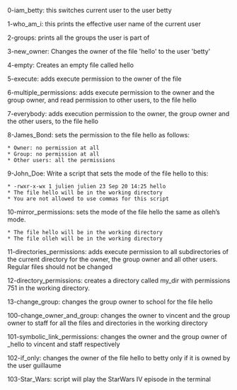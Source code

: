 0-iam_betty: this switches current user to the user betty

1-who_am_i: this prints the effective user name of the current user

2-groups: prints all the groups the user is part of

3-new_owner: Changes the owner of the file 'hello' to the user 'betty'

4-empty: Creates an empty file called hello

5-execute: adds execute permission to the owner of the file

6-multiple_permissions: adds execute permission to the owner and the group owner, and read permission to other users, to the file hello

7-everybody: adds execution permission to the owner, the group owner and the other users, to the file hello

8-James_Bond: sets the permission to the file hello as follows:

	* Owner: no permission at all
	* Group: no permission at all
	* Other users: all the permissions

9-John_Doe: Write a script that sets the mode of the file hello to this:

	* -rwxr-x-wx 1 julien julien 23 Sep 20 14:25 hello
	* The file hello will be in the working directory
	* You are not allowed to use commas for this script

10-mirror_permissions:  sets the mode of the file hello the same as olleh’s mode.

	* The file hello will be in the working directory
	* The file olleh will be in the working directory

11-directories_permissions: adds execute permission to all subdirectories of the current directory for the owner, the group owner and all other users. Regular files should not be changed

12-directory_permissions: creates a directory called my_dir with permissions 751 in the working directory.

13-change_group: changes the group owner to school for the file hello

100-change_owner_and_group: changes the owner to vincent and the group owner to staff for all the files and directories in the working directory

101-symbolic_link_permissions: changes the owner and the group owner of _hello to vincent and staff respectively

102-if_only: changes the owner of the file hello to betty only if it is owned by the user guillaume

103-Star_Wars: script will play the StarWars IV episode in the terminal

